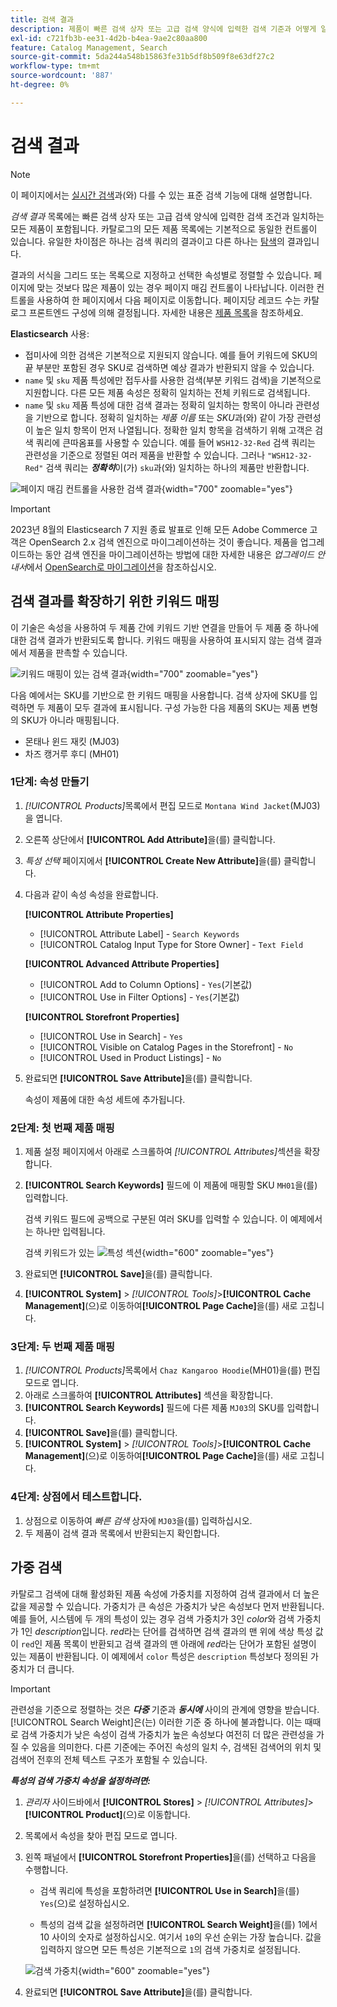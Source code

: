 ```yaml
---
title: 검색 결과
description: 제품이 빠른 검색 상자 또는 고급 검색 양식에 입력한 검색 기준과 어떻게 일치하는지 구성하는 방법에 대해 알아봅니다.
exl-id: c721fb3b-ee31-4d2b-b4ea-9ae2c80aa800
feature: Catalog Management, Search
source-git-commit: 5da244a548b15863fe31b5df8b509f8e63df27c2
workflow-type: tm+mt
source-wordcount: '887'
ht-degree: 0%

---
```


# 검색 결과

>[!NOTE]
>
>이 페이지에서는 [실시간 검색](https://experienceleague.adobe.com/docs/commerce/live-search/overview.html)과(와) 다를 수 있는 표준 검색 기능에 대해 설명합니다.

_검색 결과_ 목록에는 빠른 검색 상자 또는 고급 검색 양식에 입력한 검색 조건과 일치하는 모든 제품이 포함됩니다. 카탈로그의 모든 제품 목록에는 기본적으로 동일한 컨트롤이 있습니다. 유일한 차이점은 하나는 검색 쿼리의 결과이고 다른 하나는 [탐색](navigation.md)의 결과입니다.

결과의 서식을 그리드 또는 목록으로 지정하고 선택한 속성별로 정렬할 수 있습니다. 페이지에 맞는 것보다 많은 제품이 있는 경우 페이지 매김 컨트롤이 나타납니다. 이러한 컨트롤을 사용하여 한 페이지에서 다음 페이지로 이동합니다. 페이지당 레코드 수는 카탈로그 프론트엔드 구성에 의해 결정됩니다. 자세한 내용은 [제품 목록](navigation-product-listings.md)을 참조하세요.

**Elasticsearch** 사용:

- 접미사에 의한 검색은 기본적으로 지원되지 않습니다. 예를 들어 키워드에 SKU의 끝 부분만 포함된 경우 SKU로 검색하면 예상 결과가 반환되지 않을 수 있습니다.
- `name` 및 `sku` 제품 특성에만 접두사를 사용한 검색(부분 키워드 검색)을 기본적으로 지원합니다. 다른 모든 제품 속성은 정확히 일치하는 전체 키워드로 검색됩니다.
- `name` 및 `sku` 제품 특성에 대한 검색 결과는 정확히 일치하는 항목이 아니라 관련성을 기반으로 합니다. 정확히 일치하는 _제품 이름_ 또는 _SKU_&#x200B;과(와) 같이 가장 관련성이 높은 일치 항목이 먼저 나열됩니다. 정확한 일치 항목을 검색하기 위해 고객은 검색 쿼리에 큰따옴표를 사용할 수 있습니다. 예를 들어 `WSH12-32-Red` 검색 쿼리는 관련성을 기준으로 정렬된 여러 제품을 반환할 수 있습니다. 그러나 `"WSH12-32-Red"` 검색 쿼리는 **_정확히_**&#x200B;이(가) `sku`과(와) 일치하는 하나의 제품만 반환합니다.

![페이지 매김 컨트롤을 사용한 검색 결과](./assets/storefront-search-results-shorts.png){width="700" zoomable="yes"}

>[!IMPORTANT]
>
>2023년 8월의 Elasticsearch 7 지원 종료 발표로 인해 모든 Adobe Commerce 고객은 OpenSearch 2.x 검색 엔진으로 마이그레이션하는 것이 좋습니다. 제품을 업그레이드하는 동안 검색 엔진을 마이그레이션하는 방법에 대한 자세한 내용은 _업그레이드 안내서_&#x200B;에서 [OpenSearch로 마이그레이션](https://experienceleague.adobe.com/docs/commerce-operations/upgrade-guide/prepare/opensearch-migration.html)을 참조하십시오.

## 검색 결과를 확장하기 위한 키워드 매핑

이 기술은 속성을 사용하여 두 제품 간에 키워드 기반 연결을 만들어 두 제품 중 하나에 대한 검색 결과가 반환되도록 합니다. 키워드 매핑을 사용하여 표시되지 않는 검색 결과에서 제품을 판촉할 수 있습니다.

![키워드 매핑이 있는 검색 결과](./assets/storefront-search-results-extended.png){width="700" zoomable="yes"}

다음 예에서는 SKU를 기반으로 한 키워드 매핑을 사용합니다. 검색 상자에 SKU를 입력하면 두 제품이 모두 결과에 표시됩니다. 구성 가능한 다음 제품의 SKU는 제품 변형의 SKU가 아니라 매핑됩니다.

- 몬태나 윈드 재킷 (MJ03)
- 차즈 캥거루 후디 (MH01)

### 1단계: 속성 만들기

1. _[!UICONTROL Products]_&#x200B;목록에서 편집 모드로 `Montana Wind Jacket`(MJ03)을 엽니다.
1. 오른쪽 상단에서 **[!UICONTROL Add Attribute]**&#x200B;을(를) 클릭합니다.
1. _특성 선택_ 페이지에서 **[!UICONTROL Create New Attribute]**&#x200B;을(를) 클릭합니다.
1. 다음과 같이 속성 속성을 완료합니다.

   **[!UICONTROL Attribute Properties]**

   - [!UICONTROL Attribute Label] - `Search Keywords`
   - [!UICONTROL Catalog Input Type for Store Owner] - `Text Field`

   **[!UICONTROL Advanced Attribute Properties]**

   - [!UICONTROL Add to Column Options] - `Yes`(기본값)
   - [!UICONTROL Use in Filter Options] - `Yes`(기본값)

   **[!UICONTROL Storefront Properties]**

   - [!UICONTROL Use in Search] - `Yes`
   - [!UICONTROL Visible on Catalog Pages in the Storefront] - `No`
   - [!UICONTROL Used in Product Listings] - `No`

1. 완료되면 **[!UICONTROL Save Attribute]**&#x200B;을(를) 클릭합니다.

   속성이 제품에 대한 속성 세트에 추가됩니다.

### 2단계: 첫 번째 제품 매핑

1. 제품 설정 페이지에서 아래로 스크롤하여 _[!UICONTROL Attributes]_&#x200B;섹션을 확장합니다.
1. **[!UICONTROL Search Keywords]** 필드에 이 제품에 매핑할 SKU `MH01`을(를) 입력합니다.

   검색 키워드 필드에 공백으로 구분된 여러 SKU를 입력할 수 있습니다. 이 예제에서는 하나만 입력됩니다.

   검색 키워드가 있는 ![특성 섹션](./assets/search-keywords-attribute.png){width="600" zoomable="yes"}

1. 완료되면 **[!UICONTROL Save]**&#x200B;을(를) 클릭합니다.
1. **[!UICONTROL System]** > _[!UICONTROL Tools]_>**[!UICONTROL Cache Management]**(으)로 이동하여&#x200B;**[!UICONTROL Page Cache]**&#x200B;을(를) 새로 고칩니다.

### 3단계: 두 번째 제품 매핑

1. _[!UICONTROL Products]_&#x200B;목록에서 `Chaz Kangaroo Hoodie`(MH01)을(를) 편집 모드로 엽니다.
1. 아래로 스크롤하여 **[!UICONTROL Attributes]** 섹션을 확장합니다.
1. **[!UICONTROL Search Keywords]** 필드에 다른 제품 `MJ03`의 SKU를 입력합니다.
1. **[!UICONTROL Save]**&#x200B;을(를) 클릭합니다.
1. **[!UICONTROL System]** > _[!UICONTROL Tools]_>**[!UICONTROL Cache Management]**(으)로 이동하여&#x200B;**[!UICONTROL Page Cache]**&#x200B;을(를) 새로 고칩니다.

### 4단계: 상점에서 테스트합니다.

1. 상점으로 이동하여 _빠른 검색_ 상자에 `MJ03`을(를) 입력하십시오.
1. 두 제품이 검색 결과 목록에서 반환되는지 확인합니다.

## 가중 검색

카탈로그 검색에 대해 활성화된 제품 속성에 가중치를 지정하여 검색 결과에서 더 높은 값을 제공할 수 있습니다. 가중치가 큰 속성은 가중치가 낮은 속성보다 먼저 반환됩니다. 예를 들어, 시스템에 두 개의 특성이 있는 경우 검색 가중치가 3인 _color_&#x200B;와 검색 가중치가 1인 _description_&#x200B;입니다. _red_&#x200B;라는 단어를 검색하면 검색 결과의 맨 위에 색상 특성 값이 `red`인 제품 목록이 반환되고 검색 결과의 맨 아래에 _red_&#x200B;라는 단어가 포함된 설명이 있는 제품이 반환됩니다. 이 예제에서 `color` 특성은 `description` 특성보다 정의된 가중치가 더 큽니다.

>[!IMPORTANT]
>
>관련성을 기준으로 정렬하는 것은 **_다중_** 기준과 **_동시에_** 사이의 관계에 영향을 받습니다. [!UICONTROL Search Weight]은(는) 이러한 기준 중 하나에 불과합니다. 이는 때때로 검색 가중치가 낮은 속성이 검색 가중치가 높은 속성보다 여전히 더 많은 관련성을 가질 수 있음을 의미한다. 다른 기준에는 주어진 속성의 일치 수, 검색된 검색어의 위치 및 검색어 전후의 전체 텍스트 구조가 포함될 수 있습니다.

**_특성의 검색 가중치 속성을 설정하려면:_**

1. _관리자_ 사이드바에서 **[!UICONTROL Stores]** > _[!UICONTROL Attributes]_>**[!UICONTROL Product]**(으)로 이동합니다.

1. 목록에서 속성을 찾아 편집 모드로 엽니다.

1. 왼쪽 패널에서 **[!UICONTROL Storefront Properties]**&#x200B;을(를) 선택하고 다음을 수행합니다.

   - 검색 쿼리에 특성을 포함하려면 **[!UICONTROL Use in Search]**&#x200B;을(를) `Yes`(으)로 설정하십시오.

   - 특성의 검색 값을 설정하려면 **[!UICONTROL Search Weight]**&#x200B;을(를) 1에서 10 사이의 숫자로 설정하십시오. 여기서 `10`의 우선 순위는 가장 높습니다. 값을 입력하지 않으면 모든 특성은 기본적으로 `1`의 검색 가중치로 설정됩니다.

   ![검색 가중치](./assets/search-weight.png){width="600" zoomable="yes"}

1. 완료되면 **[!UICONTROL Save Attribute]**&#x200B;을(를) 클릭합니다.
